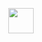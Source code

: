 <p align="center">
<img src="https://raw.githubusercontent.com/robiot/robiot/main/jump.gif" width="50px"/>
</p>
